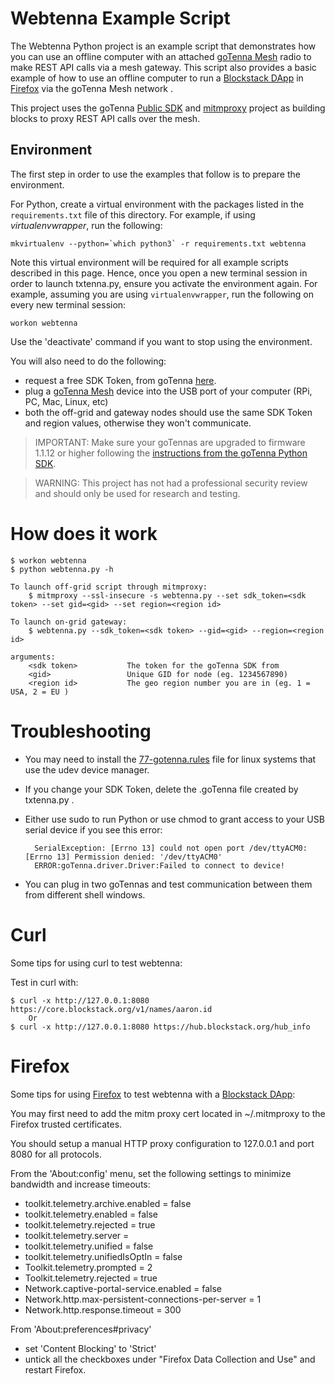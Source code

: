 # Webtenna Example Script

The Webtenna Python project is an example script that demonstrates how you can use an offline computer with an attached [goTenna Mesh](http://gotennamesh.com) radio to make REST API calls via a mesh gateway. This script also provides a basic example of how to use an offline computer to run a [Blockstack DApp](https://docs.blockstack.org/develop/dapp_principles.html) in [Firefox](#firefox) via the goTenna Mesh network .

This project uses the goTenna [Public SDK](https://gotenna.com/pages/sdk#sdk-signup) and [mitmproxy](https://mitmproxy.org/) project as building blocks to proxy REST API calls over the mesh.

## <a name='Environment'></a>Environment

The first step in order to use the examples that follow is to prepare the environment.

For Python, create a virtual environment with the packages listed in the `requirements.txt` file of this directory. For example, if using *virtualenvwrapper*, run the following:

```
mkvirtualenv --python=`which python3` -r requirements.txt webtenna
```

Note this virtual environment will be required for all example scripts described in this page. Hence, once you open a new terminal session in order to launch txtenna.py, ensure you activate the environment again. For example, assuming you are using `virtualenvwrapper`, run the following on every new terminal session:

 ```
 workon webtenna
 ```
 
 Use the 'deactivate' command if you want to stop using the environment.

You will also need to do the following:

* request a free SDK Token, from goTenna [here](https://www.gotenna.com/pages/sdk).
* plug a [goTenna Mesh](https://gotennamesh.com) device into the USB port of your computer (RPi, PC, Mac, Linux, etc)
* both the off-grid and gateway nodes should use the same SDK Token and region values, otherwise they won't communicate.

> IMPORTANT: Make sure your goTennas are upgraded to firmware 1.1.12 or higher following the [instructions from the goTenna Python SDK](https://github.com/gotenna/PublicSDK/blob/master/python-public-sdk/Mesh%20Firmware%20Upgrade%20to%201.1.12.pdf).

> WARNING: This project has not had a professional security review and should only be used for research and testing.

# How does it work
  
    $ workon webtenna
    $ python webtenna.py -h
    
    To launch off-grid script through mitmproxy:
        $ mitmproxy --ssl-insecure -s webtenna.py --set sdk_token=<sdk token> --set gid=<gid> --set region=<region id>
        
    To launch on-grid gateway:
        $ webtenna.py --sdk_token=<sdk token> --gid=<gid> --region=<region id>

    arguments:
        <sdk token>           The token for the goTenna SDK from 
        <gid>                 Unique GID for node (eg. 1234567890)
        <region id>           The geo region number you are in (eg. 1 = USA, 2 = EU )

# Troubleshooting

* You may need to install the [77-gotenna.rules](https://github.com/gotenna/PublicSDK/blob/master/python-public-sdk/77-gotenna.rules) file for linux systems that use the udev device manager.
* If you change your SDK Token, delete the .goTenna file created by txtenna.py .
* Either use sudo to run Python or use chmod to grant access to your USB serial device if you see this error:

        SerialException: [Errno 13] could not open port /dev/ttyACM0: [Errno 13] Permission denied: '/dev/ttyACM0'
        ERROR:goTenna.driver.Driver:Failed to connect to device!
* You can plug in two goTennas and test communication between them from different shell windows.

# Curl

Some tips for using curl to test webtenna:

Test in curl with:

    $ curl -x http://127.0.0.1:8080 https://core.blockstack.org/v1/names/aaron.id
        Or
    $ curl -x http://127.0.0.1:8080 https://hub.blockstack.org/hub_info

# Firefox

Some tips for using [Firefox](https://www.mozilla.org/) to test webtenna with a [Blockstack DApp](https://docs.blockstack.org/develop/dapp_principles.html):

You may first need to add the mitm proxy cert located in ~/.mitmproxy to the Firefox trusted certificates.

You should setup a manual HTTP proxy configuration to 127.0.0.1 and port 8080 for all protocols.

From the 'About:config' menu, set the following settings to minimize bandwidth and increase timeouts:

* toolkit.telemetry.archive.enabled = false
* toolkit.telemetry.enabled = false
* toolkit.telemetry.rejected = true
* toolkit.telemetry.server = <clear value>
* toolkit.telemetry.unified = false
* toolkit.telemetry.unifiedIsOptIn = false
* Toolkit.telemetry.prompted = 2
* Toolkit.telemetry.rejected = true
* Network.captive-portal-service.enabled = false
* Network.http.max-persistent-connections-per-server = 1
* Network.http.response.timeout = 300

From 'About:preferences#privacy'
* set 'Content Blocking' to 'Strict'
* untick all the checkboxes under "Firefox Data Collection and Use" and restart Firefox.